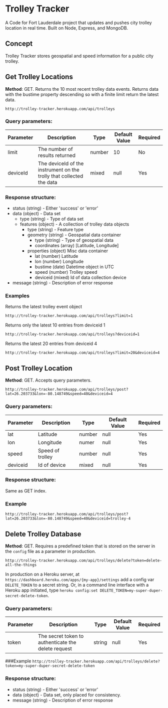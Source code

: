 # Trolley Tracker

A Code for Fort Lauderdale project that updates and pushes city trolley location in real time. Built on Node, Express, and MongoDB.

## Concept

Trolley Tracker stores geospatial and speed information for a public city trolley.

## Get Trolley Locations

**Method**: GET. Returns the 10 most recent trolley data events. Returns data with the bustime property descending so with a finite limit return the latest data.

    http://trolley-tracker.herokuapp.com/api/trolleys

### Query parameters:
| Parameter | Description | Type | Default Value | Required|
| -------------|---------------|-------|------------------|-----------|
| limit | The number of results returned| number| 10 | No |
| deviceId | The deviceId of the instrument on the trolly that collected the data| mixed | null | Yes |

### Response structure:
 + status (string) - Either 'success' or 'error'
 + data (object) - Data set
	+ type (string) - Type of data set
	+ features (object) - A collection of trolley data objects
		+ type (string) - Feature type
		+ geometry (string) - Geospatial data container
			+ type (string) - Type of geospatial data
			+ coordinates (array) [Latitude, Longitude]
		+ properties (object) Misc data container
			+ lat (number) Latitude
			+ lon (number) Longitude
			+ bustime (date) Datetime object in UTC
			+ speed (number) Trolley speed
			+ deviceid (mixed) Id of data collection device
 + message (string) - Description of error response

### Examples

Returns the latest trolley event object

    http://trolley-tracker.herokuapp.com/api/trolleys?limit=1

Returns only the latest 10 entries from deviceid 1

    http://trolley-tracker.herokuapp.com/api/trolleys?deviceid=1

Returns the latest 20 entries from deviceid 4

    http://trolley-tracker.herokuapp.com/api/trolleys?limit=20&deviceid=4

## Post Trolley Location
**Method**: GET. Accepts query parameters.

`http://trolley-tracker.herokuapp.com/api/trolleys/post?lat=26.203733&lon=-80.148749&speed=40&deviceid=4`

### Query parameters:
| Parameter | Description | Type | Default Value | Required|
| -------------|---------------|-------|------------------|-----------|
| lat | Latitude | number | null | Yes |
| lon | Longitude | numer | null | Yes |
| speed | Speed of trolley | number | null | Yes |
|deviceid | Id of device | mixed | null | Yes |

### Response structure:
Same as GET index.

### Example
`http://trolley-tracker.herokuapp.com/api/trolleys/post?lat=26.203733&lon=-80.148749&speed=40&deviceid=trolley-4`

## Delete Trolley Database
**Method**: GET. Requires a predefined token that is stored on the server in the `config` file as a parameter in production.

`http://trolley-tracker.herokuapp.com/api/trolleys/delete?token=delete-all-the-things`

In production on a Heroku server, at `https://dashboard.heroku.com/apps/{my-app}/settings` add a config var `DELETE_TOKEN` to a secret string. Or, in a command line interface with a Heroku app initiated, type `heroku config:set DELETE_TOKEN=my-super-duper-secret-delete-token`.

### Query parameters:
| Parameter | Description | Type | Default Value | Required|
| -------------|---------------|-------|------------------|-----------|
| token | The secret token to authenticate the delete request | string | null | Yes |

###Example
`http://trolley-tracker.herokuapp.com/api/trolleys/delete?token=my-super-duper-secret-delete-token`


### Response structure:
 + status (string) - Either 'success' or 'error'
 + data (object) - Data set, only placed for consistency.
 + message (string) - Description of error response